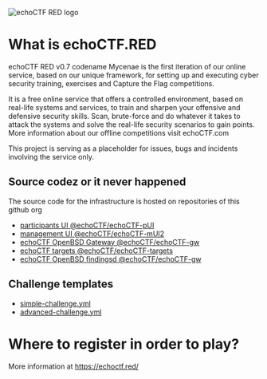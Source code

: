 ![echoCTF RED logo](https://echoctf.red/images/logo.png)
# What is echoCTF.RED
echoCTF RED v0.7 codename Mycenae is the first iteration of our online service, based on our unique framework, for setting up and executing cyber security training, exercises and Capture the Flag competitions.

It is a free online service that offers a controlled environment, based on real-life systems and services, to train and sharpen your offensive and defensive security skills. Scan, brute-force and do whatever it takes to attack the systems and solve the real-life security scenarios to gain points. More information about our offline competitions visit echoCTF.com

This project is serving as a placeholder for issues, bugs and incidents involving the service only. 

## Source codez or it never happened
The source code for the infrastructure is hosted on repositories of this github org
* [participants UI @echoCTF/echoCTF-pUI](https://github.com/echoCTF/echoCTF-pUI)
* [management UI @echoCTF/echoCTF-mUI2](https://github.com/echoCTF/echoCTF-mUI2)
* [echoCTF OpenBSD Gateway @echoCTF/echoCTF-gw](https://github.com/echoCTF/echoCTF-gw)
* [echoCTF targets @echoCTF/echoCTF-targets](https://github.com/echoCTF/echoCTF-targets)
* [echoCTF OpenBSD findingsd @echoCTF/echoCTF-gw](https://github.com/echoCTF/findingsd)


## Challenge templates
* [simple-challenge.yml](https://github.com/echoCTF/echoCTF.RED/blob/master/challenge/simple-challenge.yml)
* [advanced-challenge.yml](https://github.com/echoCTF/echoCTF.RED/blob/master/challenge/advanced-challenge.yml)


# Where to register in order to play?
More information at https://echoctf.red/
